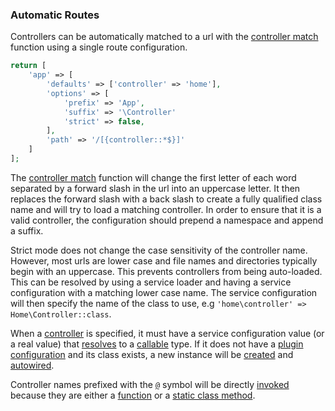 ### Automatic Routes
Controllers can be automatically matched to a url with the [controller match](https://github.com/mvc5/mvc5/blob/master/src/Route/Match/Controller.php#L182) function using a single route configuration.
```php
return [
    'app' => [
        'defaults' => ['controller' => 'home'],
        'options' => [
            'prefix' => 'App',
            'suffix' => '\Controller'
            'strict' => false,
        ],
        'path' => '/[{controller::*$}]'
    ]
];
```
The [controller match](https://github.com/mvc5/mvc5/blob/master/src/Route/Match/Controller.php#L182) function will change the first letter of each word separated by a forward slash in the url into an uppercase letter. It then replaces the forward slash with a back slash to create a fully qualified class name and will try to load a matching controller. In order to ensure that it is a valid controller, the configuration should prepend a namespace and append a suffix.

Strict mode does not change the case sensitivity of the controller name. However, most urls are lower case and file names and directories typically begin with an uppercase. This prevents controllers from being auto-loaded. This can be resolved by using a service loader and having a service configuration with a matching lower case name. The service configuration will then specify the name of the class to use, e.g <code>'home\controller' => Home\Controller::class</code>.

When a [controller](https://github.com/mvc5/mvc5/blob/master/src/Route/Route.php#L38) is specified, it must have a service configuration value (or a real value) that [resolves](https://github.com/mvc5/mvc5/blob/master/src/Resolver/Resolver.php#L477) to a [callable](http://php.net/manual/en/language.types.callable.php) type. If it does not have a [plugin configuration](https://github.com/mvc5/mvc5/blob/master/config/service.php) and its class exists, a new instance will be [created](https://github.com/mvc5/mvc5/blob/master/src/Resolver/Build.php#L122) and [autowired](#autowiring).

Controller names prefixed with the [<code>@</code>](https://github.com/mvc5/mvc5/blob/master/src/Arg.php#L16) symbol will be directly [invoked](https://github.com/mvc5/mvc5/blob/master/src/Resolver/Service.php#L71) because they are either a [function](https://github.com/mvc5/mvc5/blob/master/src/Signal.php#L33) or a [static class method](https://github.com/mvc5/mvc5/blob/master/src/Signal.php#L31).
